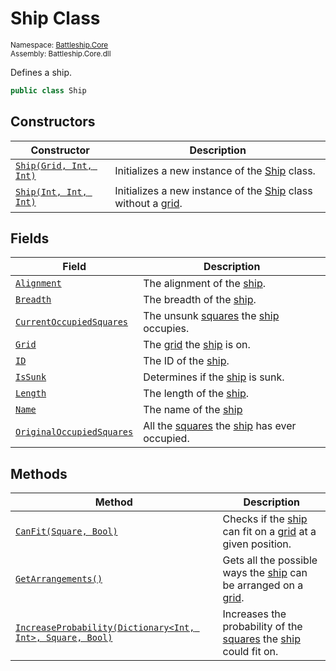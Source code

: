 # Ship Class

<sub>Namespace: [Battleship.Core](../Battleship.Core.md)  
Assembly: Battleship.Core.dll</sub>

Defines a ship.

```cs
public class Ship
```

## Constructors

| Constructor | Description |
| ----------- | ----------- |
| [`Ship(Grid, Int, Int)`](Constructor/Ship(Grid,%20Int,%20Int).md) | Initializes a new instance of the [Ship](Ship.md) class. |
| [`Ship(Int, Int, Int)`](Constructor/Ship(Int,%20Int,%20int).md) | Initializes a new instance of the [Ship](Ship.md) class without a [grid](../Grid/Grid.md). |

## Fields

| Field | Description |
|-------|-------------|
| [`Alignment`](Field/Alignment.md) | The alignment of the [ship](Ship.md). |
| [`Breadth`](Field/Breadth.md) | The breadth of the [ship](Ship.md). |
| [`CurrentOccupiedSquares`](Field/CurrentOccupiedSquares.md) | The unsunk [squares](../Square/Square.md) the [ship](Ship.md) occupies. |
| [`Grid`](Field/Grid.md) | The [grid](../Grid/Grid.md) the [ship](Ship.md) is on. |
| [`ID`](Field/ID.md) | The ID of the [ship](Ship.md). |
| [`IsSunk`](Field/IsSunk.md) | Determines if the [ship](Ship.md) is sunk. |
| [`Length`](Field/Length.md) | The length of the [ship](Ship.md). |
| [`Name`](Field/Name.md) | The name of the [ship](Ship.md) |
| [`OriginalOccupiedSquares`](Field/OriginalOccupiedSquares.md) | All the [squares](../Square/Square.md) the [ship](Ship.md) has ever occupied. |

## Methods

| Method | Description |
| ------ | ----------- |
| [`CanFit(Square, Bool)`](Method/CanFit(Square,%20Bool).md) | Checks if the [ship](Ship.md) can fit on a [grid](../Grid/Grid.md) at a given position. |
| [`GetArrangements()`](Method/GetArrangements().md) | Gets all the possible ways the [ship](Ship.md) can be arranged on a [grid](../Grid/Grid.md). |
| [`IncreaseProbability(Dictionary<Int, Int>, Square, Bool)`](Method/IncreaseProbability(Dictionary[Int,%20Int],%20Square,%20Bool).md) | Increases the probability of the [squares](../Square/Square.md) the [ship](Ship.md) could fit on. |